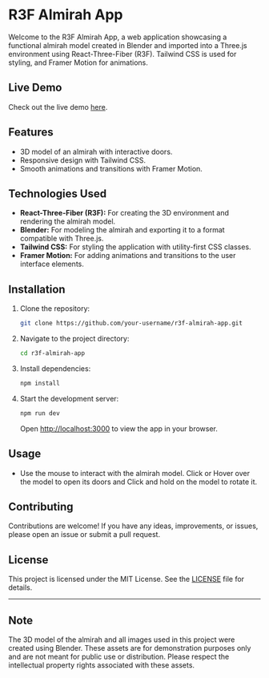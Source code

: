 # R3F Almirah App

Welcome to the R3F Almirah App, a web application showcasing a functional almirah model created in Blender and imported into a Three.js environment using React-Three-Fiber (R3F). Tailwind CSS is used for styling, and Framer Motion for animations.

## Live Demo

Check out the live demo [here](https://r3f-almirah-site.netlify.app/).

## Features

- 3D model of an almirah with interactive doors.
- Responsive design with Tailwind CSS.
- Smooth animations and transitions with Framer Motion.

## Technologies Used

- **React-Three-Fiber (R3F):** For creating the 3D environment and rendering the almirah model.
- **Blender:** For modeling the almirah and exporting it to a format compatible with Three.js.
- **Tailwind CSS:** For styling the application with utility-first CSS classes.
- **Framer Motion:** For adding animations and transitions to the user interface elements.

## Installation

1. Clone the repository:
   ```bash
   git clone https://github.com/your-username/r3f-almirah-app.git
   ```
2. Navigate to the project directory:
   ```bash
   cd r3f-almirah-app
   ```
3. Install dependencies:
   ```bash
   npm install
   ```
4. Start the development server:
   ```bash
   npm run dev
   ```
   Open [http://localhost:3000](http://localhost:3000) to view the app in your browser.

## Usage

- Use the mouse to interact with the almirah model. Click or Hover over the model to open its doors and Click and hold on the model to rotate it.

## Contributing

Contributions are welcome! If you have any ideas, improvements, or issues, please open an issue or submit a pull request.

## License

This project is licensed under the MIT License. See the [LICENSE](LICENSE) file for details.

---

## Note
The 3D model of the almirah and all images used in this project were created using Blender. These assets are for demonstration purposes only and are not meant for public use or distribution. Please respect the intellectual property rights associated with these assets.
